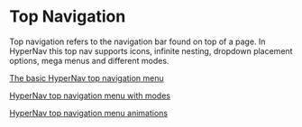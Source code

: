 ﻿# Top Navigation

Top navigation refers to the navigation bar found on top of a page.
In HyperNav this top nav supports icons, infinite nesting, dropdown
placement options, mega menus and different modes.

[The basic HyperNav top navigation menu](basic)

[HyperNav top navigation menu with modes](modes)

[HyperNav top navigation menu animations](animations)
